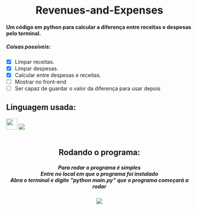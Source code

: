 <h1 align="center">Revenues-and-Expenses</h1>


<h4>Um código em python para calcular a diferença entre receitas e despesas pelo terminal.</h4>

<h5>Coisas possíveis:</h5>

- [x] Limpar receitas.
- [x] Limpar despesas.
- [x] Calcular entre despesas e receitas.
- [ ] Mostrar no front-end
- [ ] Ser capaz de guardar o valor da diferença para usar depois

<h2>Linguagem usada:</h2>
<div>
<img src="https://cdn.jsdelivr.net/gh/devicons/devicon/icons/python/python-plain.svg" width=30px height=30px />
<img src="https://img.shields.io/static/v1?label=programming language&message=Python&color=ADFF2F&style=flat"/>
</div>
<br/>
<section align="center">
<h2>Rodando o programa:</h2>
<h5 align="center">
Para rodar o programa é simples<br/>
Entre no local em que o programa foi instalado<br/> 
Abra o terminal e digite "python main.py" que o programa começará a rodar
</h5>
<img src="https://user-images.githubusercontent.com/97197486/205441792-b311e30f-51a5-46b8-82ec-2bac1e91b1dd.png"/>
</section>
